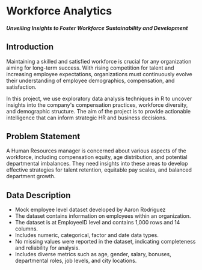 # Workforce Analytics
#### _Unveiling Insights to Foster Workforce Sustainability and Development_


## Introduction
Maintaining a skilled and satisfied workforce is crucial for any organization aiming for long-term success. With rising competition for talent and increasing employee expectations, organizations must continuously evolve their understanding of employee demographics, compensation, and satisfaction. 

In this project, we use exploratory data analysis techniques in R to uncover insights into the company's compensation practices, workforce diversity, and demographic structure. The aim of the project is to provide actionable intelligence that can inform strategic HR and business decisions.

## Problem Statement
A Human Resources manager is concerned about various aspects of the workforce, including compensation equity, age distribution, and potential departmental imbalances. They need insights into these areas to develop effective strategies for talent retention, equitable pay scales, and balanced department growth.

## Data Description
- Mock employee level dataset developed by Aaron Rodriguez
- The dataset contains information on employees within an organization.
- The dataset is at EmployeeID level and contains 1,000 rows and 14 columns.
- Includes numeric, categorical, factor and date data types.
- No missing values were reported in the dataset, indicating completeness and reliability for analysis.
- Includes diverse metrics such as age, gender, salary, bonuses, departmental roles, job levels, and city locations.

